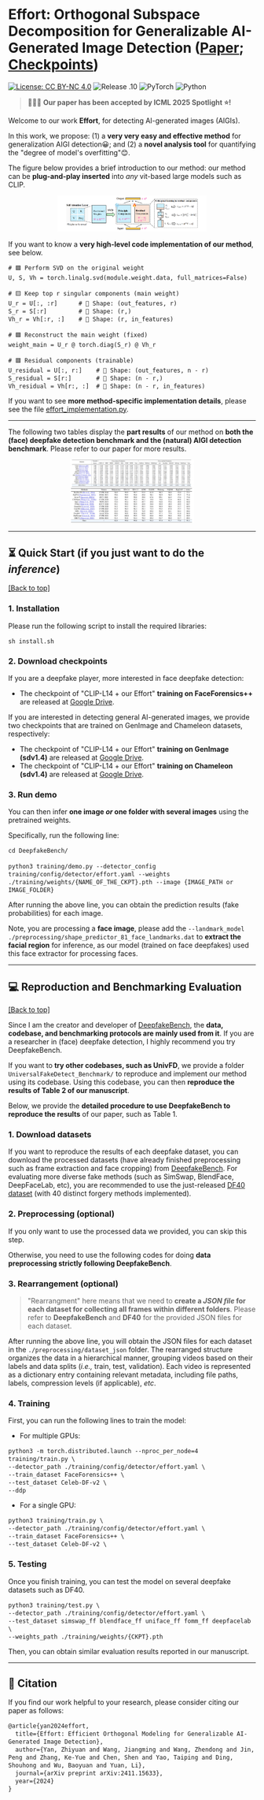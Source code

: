 # Effort: Orthogonal Subspace Decomposition for Generalizable AI-Generated Image Detection ([Paper](https://arxiv.org/abs/2411.15633); [Checkpoints](https://drive.google.com/drive/folders/19kQwGDjF18uk78EnnypxxOLaG4Aa4v1h?usp=sharing))

[![License: CC BY-NC 4.0](https://img.shields.io/badge/License-CC_BY--NC_4.0-brightgreen.svg)](https://creativecommons.org/licenses/by-nc/4.0/) ![Release .10](https://img.shields.io/badge/Release-1.0-brightgreen) ![PyTorch](https://img.shields.io/badge/PyTorch-1.11-brightgreen) ![Python](https://img.shields.io/badge/Python-3.7.2-brightgreen)

> 🎉🎉🎉 **Our paper has been accepted by ICML 2025 Spotlight ⭐!**

Welcome to our work **Effort**, for detecting AI-generated images (AIGIs).

In this work, we propose: (1) a **very very easy and effective method** for generalization AIGI detection😀; and (2) a **novel analysis tool** for quantifying the "degree of model's overfitting"😊.


The figure below provides a brief introduction to our method: our method can be **plug-and-play inserted** into *any* vit-based large models such as CLIP.

<div align="center"> 
</div>
<div style="text-align:center;">
  <img src="figs/effort_pipeline.png" style="max-width:60%;">
</div>


If you want to know a **very high-level code implementation of our method**, see below.

```
# 🟩 Perform SVD on the original weight
U, S, Vh = torch.linalg.svd(module.weight.data, full_matrices=False)

# 🟨 Keep top r singular components (main weight)
U_r = U[:, :r]      # 🔵 Shape: (out_features, r)
S_r = S[:r]         # 🔵 Shape: (r,)
Vh_r = Vh[:r, :]    # 🔵 Shape: (r, in_features)

# 🟪 Reconstruct the main weight (fixed)
weight_main = U_r @ torch.diag(S_r) @ Vh_r

# 🟥 Residual components (trainable)
U_residual = U[:, r:]    # 🔵 Shape: (out_features, n - r)
S_residual = S[r:]       # 🔵 Shape: (n - r,)
Vh_residual = Vh[r:, :]  # 🔵 Shape: (n - r, in_features)
```

If you want to see **more method-specific implementation details**, please see the file [effort_implementation.py](https://github.com/YZY-stack/Effort-AIGI-Detection/blob/main/DeepfakeBench/training/detectors/effort_detector.py).

---


The following two tables display the **part results** of our method on **both the (face) deepfake detection benchmark and the (natural) AIGI detection benchmark**. Please refer to our paper for more results.

<div align="center"> 
</div>
<div style="text-align:center;">
  <img src="figs/deepfake_tab1.png" style="max-width:50%;">
</div>



<div align="center"> 
</div>
<div style="text-align:center;">
  <img src="figs/genimage_tab.png" style="max-width:50%;">
</div>

---


## ⏳ Quick Start (if you just want to do the *inference*)
<a href="#top">[Back to top]</a>


### 1. Installation
Please run the following script to install the required libraries:

```
sh install.sh
```

### 2. Download checkpoints
If you are a deepfake player, more interested in face deepfake detection:
- The checkpoint of "CLIP-L14 + our Effort" **training on FaceForensics++** are released at [Google Drive](https://drive.google.com/file/d/16QdtCScfOf4ZLGEX-VdlLcJQkj2e7zu2/view?usp=drive_link).

If you are interested in detecting general AI-generated images, we provide two checkpoints that are trained on GenImage and Chameleon datasets, respectively:
- The checkpoint of "CLIP-L14 + our Effort" **training on GenImage (sdv1.4)** are released at [Google Drive](https://drive.google.com/file/d/1UXf1hC9FC1yV93uKwXSkdtepsgpIAU9d/view?usp=sharing).
- The checkpoint of "CLIP-L14 + our Effort" **training on Chameleon (sdv1.4)** are released at [Google Drive](https://drive.google.com/file/d/1GlJ1y4xmTdqV0FfIcyBwNNU6cQird9DR/view?usp=sharing).


### 3. Run demo
You can then infer **one image *or* one folder with several images** using the pretrained weights. 

Specifically, run the following line:

```
cd DeepfakeBench/

python3 training/demo.py --detector_config training/config/detector/effort.yaml --weights ./training/weights/{NAME_OF_THE_CKPT}.pth --image {IMAGE_PATH or IMAGE_FOLDER}
```

After running the above line, you can obtain the prediction results (fake probabilities) for each image. 


Note, you are processing a **face image**, please add the ``--landmark_model ./preprocessing/shape_predictor_81_face_landmarks.dat`` to **extract the facial region** for inference, as our model (trained on face deepfakes) used this face extractor for processing faces.


---


## 💻 Reproduction and Benchmarking Evaluation

<a href="#top">[Back to top]</a>

Since I am the creator and developer of [DeepfakeBench](https://github.com/SCLBD/DeepfakeBench), the **data, codebase, and benchmarking protocols are mainly used from it**. If you are a researcher in (face) deepfake detection, I highly recommend you try DeepfakeBench.

If you want to **try other codebases, such as UnivFD**, we provide a folder `UniversalFakeDetect_Benchmark/` to reproduce and implement our method using its codebase. Using this codebase, you can then **reproduce the results of Table 2 of our manuscript**.

Below, we provide the **detailed procedure to use DeepfakeBench to reproduce the results** of our paper, such as Table 1.


### 1. Download datasets

If you want to reproduce the results of each deepfake dataset, you can download the processed datasets (have already finished preprocessing such as frame extraction and face cropping) from [DeepfakeBench](https://github.com/SCLBD/DeepfakeBench). For evaluating more diverse fake methods (such as SimSwap, BlendFace, DeepFaceLab, etc), you are recommended to use the just-released [DF40 dataset](https://github.com/YZY-stack/DF40) (with 40 distinct forgery methods implemented).



### 2. Preprocessing (**optional**)

If you only want to use the processed data we provided, you can skip this step. 

Otherwise, you need to use the following codes for doing **data preprocessing strictly following DeepfakeBench**.


### 3. Rearrangement (**optional**)

> "Rearrangment" here means that we need to **create a *JSON file* for each dataset for collecting all frames within different folders**. Please refer to **DeepfakeBench** and **DF40** for the provided JSON files for each dataset.

After running the above line, you will obtain the JSON files for each dataset in the `./preprocessing/dataset_json` folder. The rearranged structure organizes the data in a hierarchical manner, grouping videos based on their labels and data splits (*i.e.,* train, test, validation). Each video is represented as a dictionary entry containing relevant metadata, including file paths, labels, compression levels (if applicable), *etc*. 



### 4. Training

First, you can run the following lines to train the model:
- For multiple GPUs:
```
python3 -m torch.distributed.launch --nproc_per_node=4 training/train.py \
--detector_path ./training/config/detector/effort.yaml \
--train_dataset FaceForensics++ \
--test_dataset Celeb-DF-v2 \
--ddp
```
- For a single GPU:
```
python3 training/train.py \
--detector_path ./training/config/detector/effort.yaml \
--train_dataset FaceForensics++ \
--test_dataset Celeb-DF-v2 \
```

### 5. Testing

Once you finish training, you can test the model on several deepfake datasets such as DF40.

```
python3 training/test.py \
--detector_path ./training/config/detector/effort.yaml \
--test_dataset simswap_ff blendface_ff uniface_ff fomm_ff deepfacelab \
--weights_path ./training/weights/{CKPT}.pth
```
Then, you can obtain similar evaluation results reported in our manuscript.


---

## 📕 Citation
If you find our work helpful to your research, please consider citing our paper as follows:
```
@article{yan2024effort,
  title={Effort: Efficient Orthogonal Modeling for Generalizable AI-Generated Image Detection},
  author={Yan, Zhiyuan and Wang, Jiangming and Wang, Zhendong and Jin, Peng and Zhang, Ke-Yue and Chen, Shen and Yao, Taiping and Ding, Shouhong and Wu, Baoyuan and Yuan, Li},
  journal={arXiv preprint arXiv:2411.15633},
  year={2024}
}
```


